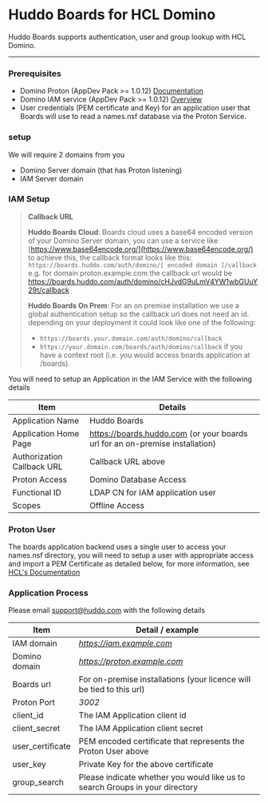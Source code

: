 # Huddo Boards for HCL Domino

Huddo Boards supports authentication, user and group lookup with HCL Domino.

---

### Prerequisites

- Domino Proton (AppDev Pack >= 1.0.12) [Documentation](https://doc.cwpcollaboration.com/appdevpack/docs/en/admin_landing_page.html)
- Domino IAM service (AppDev Pack >= 1.0.12) [Overview](https://doc.cwpcollaboration.com/appdevpack/docs/en/iam_landing_page.html)
- User credentials (PEM certificate and Key) for an application user that Boards will use to read a names.nsf database via the Proton Service.

### setup

We will require 2 domains from you

- Domino Server domain (that has Proton listening)
- IAM Server domain

### IAM Setup

> **Callback URL**
>
> **Huddo Boards Cloud**: Boards cloud uses a base64 encoded version of your Domino Server domain, you can use a service like [https://www.base64encode.org/](https://www.base64encode.org/) to achieve this, the callback format looks like this: `https://boards.huddo.com/auth/domino/[ encoded domain ]/callback`
> e.g. for domain proton.example.com the callback url would be https://boards.huddo.com/auth/domino/cHJvdG9uLmV4YW1wbGUuY29t/callback
>
> **Huddo Boards On Prem**: For an on premise installation we use a global authentication setup so the callback url does not need an id. depending on your deployment it could look like one of the following:
>
> - `https://boards.your.domain.com/auth/domino/callback`
> - `https://your.domain.com/boards/auth/domino/callback` if you have a context root (i.e. you would access boards application at /boards).

You will need to setup an Application in the IAM Service with the following details

| Item                       | Details                                                                      |
| -------------------------- | ---------------------------------------------------------------------------- |
| Application Name           | Huddo Boards                                                                 |
| Application Home Page      | https://boards.huddo.com (or your boards url for an on-premise installation) |
| Authorization Callback URL | Callback URL above                                                           |
| Proton Access              | Domino Database Access                                                       |
| Functional ID              | LDAP CN for IAM application user                                             |
| Scopes                     | Offline Access                                                               |

### Proton User

The boards application backend uses a single user to access your names.nsf directory, you will need to setup a user with appropriate access and import a PEM Certificate as detailed below, for more information, see [HCL's Documentation](https://doc.cwpcollaboration.com/appdevpack/docs/en/domino-db-quick-start.html#secure-network-requests)

### Application Process

Please email [support@huddo.com](mailto://support@huddo.com) with the following details

| Item             | Detail / example                                                             |
| ---------------- | ---------------------------------------------------------------------------- |
| IAM domain       | *https://iam.example.com*                                                    |
| Domino domain    | *https://proton.example.com*                                                 |
| Boards url       | For on-premise installations (your licence will be tied to this url)         |
| Proton Port      | _3002_                                                                       |
| client_id        | The IAM Application client id                                                |
| client_secret    | The IAM Application client secret                                            |
| user_certificate | PEM encoded certificate that represents the Proton User above                |
| user_key         | Private Key for the above certificate                                        |
| group_search     | Please indicate whether you would like us to search Groups in your directory |
